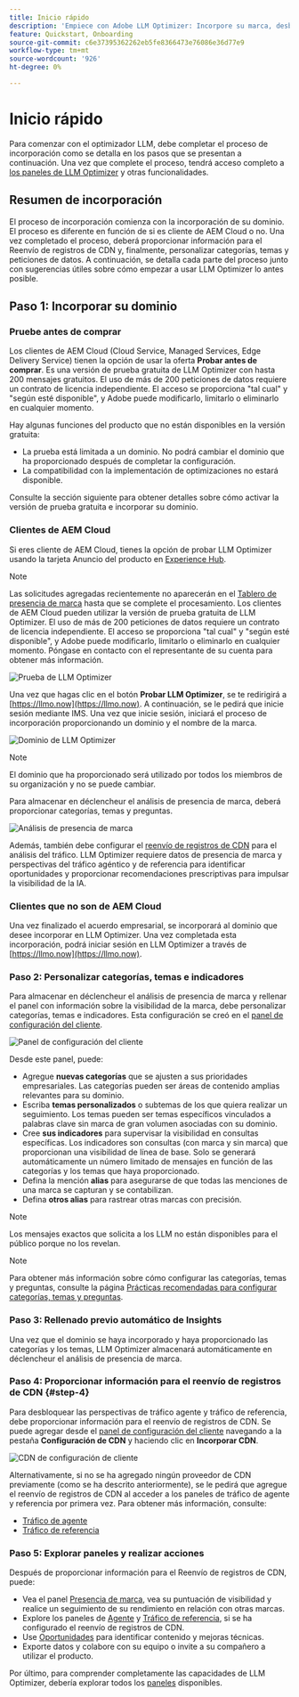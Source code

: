 ```yaml
---
title: Inicio rápido
description: 'Empiece con Adobe LLM Optimizer: Incorpore su marca, desbloquee las perspectivas de visibilidad de la IA y explore los paneles para mejorar el rendimiento de la búsqueda.'
feature: Quickstart, Onboarding
source-git-commit: c6e37395362262eb5fe8366473e76086e36d77e9
workflow-type: tm+mt
source-wordcount: '926'
ht-degree: 0%

---
```



# Inicio rápido

Para comenzar con el optimizador LLM, debe completar el proceso de incorporación como se detalla en los pasos que se presentan a continuación. Una vez que complete el proceso, tendrá acceso completo a [los paneles de LLM Optimizer](/help/dashboards/dashboards-overview.md) y otras funcionalidades.

## Resumen de incorporación

El proceso de incorporación comienza con la incorporación de su dominio. El proceso es diferente en función de si es cliente de AEM Cloud o no. Una vez completado el proceso, deberá proporcionar información para el Reenvío de registros de CDN y, finalmente, personalizar categorías, temas y peticiones de datos. A continuación, se detalla cada parte del proceso junto con sugerencias útiles sobre cómo empezar a usar LLM Optimizer lo antes posible.

## Paso 1: Incorporar su dominio

### Pruebe antes de comprar

Los clientes de AEM Cloud (Cloud Service, Managed Services, Edge Delivery Service) tienen la opción de usar la oferta **Probar antes de comprar**. Es una versión de prueba gratuita de LLM Optimizer con hasta 200 mensajes gratuitos. El uso de más de 200 peticiones de datos requiere un contrato de licencia independiente. El acceso se proporciona &quot;tal cual&quot; y &quot;según esté disponible&quot;, y Adobe puede modificarlo, limitarlo o eliminarlo en cualquier momento.

Hay algunas funciones del producto que no están disponibles en la versión gratuita:

* La prueba está limitada a un dominio. No podrá cambiar el dominio que ha proporcionado después de completar la configuración.
* La compatibilidad con la implementación de optimizaciones no estará disponible.

Consulte la sección siguiente para obtener detalles sobre cómo activar la versión de prueba gratuita e incorporar su dominio.

### Clientes de AEM Cloud

Si eres cliente de AEM Cloud, tienes la opción de probar LLM Optimizer usando la tarjeta Anuncio del producto en [Experience Hub](https://experienceleague.adobe.com/en/docs/experience-manager-cloud-service/content/experience-hub/experience-hub).

>[!NOTE]
>Las solicitudes agregadas recientemente no aparecerán en el [Tablero de presencia de marca](/help/dashboards/brand-presence.md) hasta que se complete el procesamiento. Los clientes de AEM Cloud pueden utilizar la versión de prueba gratuita de LLM Optimizer. El uso de más de 200 peticiones de datos requiere un contrato de licencia independiente. El acceso se proporciona &quot;tal cual&quot; y &quot;según esté disponible&quot;, y Adobe puede modificarlo, limitarlo o eliminarlo en cualquier momento. Póngase en contacto con el representante de su cuenta para obtener más información.

![Prueba de LLM Optimizer](/help/overview/assets/llm-trial.png)

Una vez que hagas clic en el botón **Probar LLM Optimizer**, se te redirigirá a [https://llmo.now](https://llmo.now). A continuación, se le pedirá que inicie sesión mediante IMS. Una vez que inicie sesión, iniciará el proceso de incorporación proporcionando un dominio y el nombre de la marca.

![Dominio de LLM Optimizer](/help/overview/assets/domain.png)

>[!NOTE]
>El dominio que ha proporcionado será utilizado por todos los miembros de su organización y no se puede cambiar.

Para almacenar en déclencheur el análisis de presencia de marca, deberá proporcionar categorías, temas y preguntas.

![Análisis de presencia de marca](/help/overview/assets/bp-analysis.png)

Además, también debe configurar el [reenvío de registros de CDN](#step-4) para el análisis del tráfico. LLM Optimizer requiere datos de presencia de marca y perspectivas del tráfico agéntico y de referencia para identificar oportunidades y proporcionar recomendaciones prescriptivas para impulsar la visibilidad de la IA.

### Clientes que no son de AEM Cloud

Una vez finalizado el acuerdo empresarial, se incorporará al dominio que desee incorporar en LLM Optimizer. Una vez completada esta incorporación, podrá iniciar sesión en LLM Optimizer a través de [https://llmo.now](https://llmo.now).

### Paso 2: Personalizar categorías, temas e indicadores

Para almacenar en déclencheur el análisis de presencia de marca y rellenar el panel con información sobre la visibilidad de la marca, debe personalizar categorías, temas e indicadores. Esta configuración se creó en el [panel de configuración del cliente](/help/dashboards/customer-configuration.md).

![Panel de configuración del cliente](/help/overview/assets/prompt-creation.png)

Desde este panel, puede:

* Agregue **nuevas categorías** que se ajusten a sus prioridades empresariales. Las categorías pueden ser áreas de contenido amplias relevantes para su dominio.
* Escriba **temas personalizados** o subtemas de los que quiera realizar un seguimiento. Los temas pueden ser temas específicos vinculados a palabras clave sin marca de gran volumen asociadas con su dominio.
* Cree **sus indicadores** para supervisar la visibilidad en consultas específicas. Los indicadores son consultas (con marca y sin marca) que proporcionan una visibilidad de línea de base. Solo se generará automáticamente un número limitado de mensajes en función de las categorías y los temas que haya proporcionado.
* Defina la mención **alias** para asegurarse de que todas las menciones de una marca se capturan y se contabilizan.
* Defina **otros alias** para rastrear otras marcas con precisión.

>[!NOTE]
>Los mensajes exactos que solicita a los LLM no están disponibles para el público porque no los revelan.

>[!NOTE]
>
> Para obtener más información sobre cómo configurar las categorías, temas y preguntas, consulte la página [Prácticas recomendadas para configurar categorías, temas y preguntas](/help/overview/best-practices-topics-prompts.md).

### Paso 3: Rellenado previo automático de Insights

Una vez que el dominio se haya incorporado y haya proporcionado las categorías y los temas, LLM Optimizer almacenará automáticamente en déclencheur el análisis de presencia de marca.

### Paso 4: Proporcionar información para el reenvío de registros de CDN {#step-4}

Para desbloquear las perspectivas de tráfico agente y tráfico de referencia, debe proporcionar información para el reenvío de registros de CDN. Se puede agregar desde el [panel de configuración del cliente](/help/dashboards/customer-configuration.md#cdn-configuration) navegando a la pestaña **Configuración de CDN** y haciendo clic en **Incorporar CDN**.

![CDN de configuración de cliente](/help/overview/assets/cc-cdn.png)

Alternativamente, si no se ha agregado ningún proveedor de CDN previamente (como se ha descrito anteriormente), se le pedirá que agregue el reenvío de registros de CDN al acceder a los paneles de tráfico de agente y referencia por primera vez. Para obtener más información, consulte:

* [Tráfico de agente](/help/dashboards/agentic-traffic.md#cdn-setup)
* [Tráfico de referencia](/help/dashboards/referral-traffic.md#setup#setup)

### Paso 5: Explorar paneles y realizar acciones

Después de proporcionar información para el Reenvío de registros de CDN, puede:

* Vea el panel [Presencia de marca](/help/dashboards/brand-presence.md), vea su puntuación de visibilidad y realice un seguimiento de su rendimiento en relación con otras marcas.
* Explore los paneles de [Agente](/help/dashboards/agentic-traffic.md) y [Tráfico de referencia](/help/dashboards/referral-traffic.md), si se ha configurado el reenvío de registros de CDN.
* Use [Oportunidades](/help/dashboards/opportunities.md) para identificar contenido y mejoras técnicas.
* Exporte datos y colabore con su equipo o invite a su compañero a utilizar el producto.

Por último, para comprender completamente las capacidades de LLM Optimizer, debería explorar todos los [paneles](/help/dashboards/dashboards-overview.md) disponibles.
